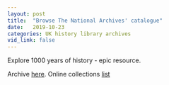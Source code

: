 ```yaml
---
layout: post
title:  "Browse The National Archives' catalogue"
date:   2019-10-23
categories: UK history library archives
vid_link: false
---
```


Explore 1000 years of history - epic resource.

Archive [here].  Online collections [list]

[here]: //discovery.nationalarchives.gov.uk/browse/r/h/C280

[list]: //www.nationalarchives.gov.uk/help-with-your-research/research-guides/?research-category=online
